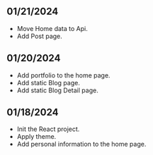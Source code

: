 ## 01/21/2024
- Move Home data to Api.
- Add Post page.

## 01/20/2024
- Add portfolio to the home page.
- Add static Blog page.
- Add static Blog Detail page.

## 01/18/2024
- Init the React project.
- Apply theme.
- Add personal information to the home page.
